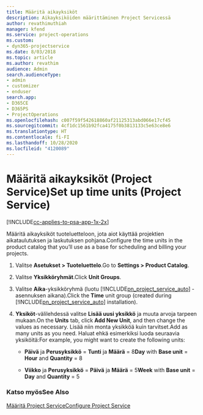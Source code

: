 ```yaml
---
title: Määritä aikayksiköt
description: Aikayksiköiden määrittäminen Project Servicessä
author: revathimuthiah
manager: kfend
ms.service: project-operations
ms.custom:
- dyn365-projectservice
ms.date: 8/03/2018
ms.topic: article
ms.author: revathim
audience: Admin
search.audienceType:
- admin
- customizer
- enduser
search.app:
- D365CE
- D365PS
- ProjectOperations
ms.openlocfilehash: c007f59f542618860af21125313abd066e17cf45
ms.sourcegitcommit: 4cf1dc1561b92fca4175f0b3813133c5e63ce8e6
ms.translationtype: HT
ms.contentlocale: fi-FI
ms.lasthandoff: 10/28/2020
ms.locfileid: "4120089"
---
```

# <a name="set-up-time-units-project-service"></a><span data-ttu-id="98bfa-103">Määritä aikayksiköt (Project Service)</span><span class="sxs-lookup"><span data-stu-id="98bfa-103">Set up time units (Project Service)</span></span>

[!INCLUDE[cc-applies-to-psa-app-1x-2x](../includes/cc-applies-to-psa-app-1x-2x.md)]

<span data-ttu-id="98bfa-104">Määritä aikayksiköt tuoteluetteloon, jota aiot käyttää projektien aikataulutuksen ja laskutuksen pohjana.</span><span class="sxs-lookup"><span data-stu-id="98bfa-104">Configure the time units in the product catalog that you’ll use as a base for scheduling and billing your projects.</span></span>  
  
1. <span data-ttu-id="98bfa-105">Valitse **Asetukset > Tuoteluettelo**.</span><span class="sxs-lookup"><span data-stu-id="98bfa-105">Go to **Settings > Product Catalog**.</span></span>  
  
2. <span data-ttu-id="98bfa-106">Valitse **Yksikköryhmät**.</span><span class="sxs-lookup"><span data-stu-id="98bfa-106">Click **Unit Groups**.</span></span>  
  
3. <span data-ttu-id="98bfa-107">Valitse **Aika**-yksikköryhmä (luotu [!INCLUDE[pn_project_service_auto](../includes/pn-project-service-auto.md)] -asennuksen aikana).</span><span class="sxs-lookup"><span data-stu-id="98bfa-107">Click the **Time** unit group (created during [!INCLUDE[pn_project_service_auto](../includes/pn-project-service-auto.md)] installation).</span></span>  
  
4. <span data-ttu-id="98bfa-108">**Yksiköt**-välilehdessä valitse **Lisää uusi yksikkö** ja muuta arvoja tarpeen mukaan.</span><span class="sxs-lookup"><span data-stu-id="98bfa-108">On the **Units** tab, click **Add New Unit**, and then change the values as necessary.</span></span> <span data-ttu-id="98bfa-109">Lisää niin monta yksikköä kuin tarvitset.</span><span class="sxs-lookup"><span data-stu-id="98bfa-109">Add as many units as you need.</span></span> <span data-ttu-id="98bfa-110">Haluat ehkä esimerkiksi luoda seuraavia yksiköitä:</span><span class="sxs-lookup"><span data-stu-id="98bfa-110">For example, you might want to create the following units:</span></span>  
  
   - <span data-ttu-id="98bfa-111">**Päivä** ja **Perusyksikkö** = **Tunti** ja **Määrä** = 8</span><span class="sxs-lookup"><span data-stu-id="98bfa-111">**Day** with **Base unit** = **Hour** and **Quantity** = 8</span></span>  
  
   - <span data-ttu-id="98bfa-112">**Viikko** ja **Perusyksikkö** = **Päivä** ja **Määrä** = 5</span><span class="sxs-lookup"><span data-stu-id="98bfa-112">**Week** with **Base unit** = **Day** and **Quantity** = 5</span></span>  
  
### <a name="see-also"></a><span data-ttu-id="98bfa-113">Katso myös</span><span class="sxs-lookup"><span data-stu-id="98bfa-113">See Also</span></span>  
 [<span data-ttu-id="98bfa-114">Määritä Project Service</span><span class="sxs-lookup"><span data-stu-id="98bfa-114">Configure Project Service</span></span>](../psa/configure.md)
